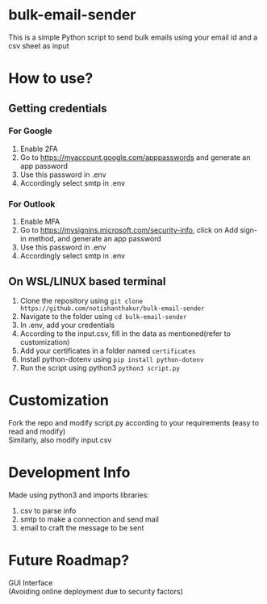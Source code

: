 # bulk-email-sender
This is a simple Python script to send bulk emails using your email id and a csv sheet as input

# How to use?
## Getting credentials
### For Google
  1. Enable 2FA
  2. Go to https://myaccount.google.com/apppasswords and generate an app password
  3. Use this password in .env
  4. Accordingly select smtp in .env

### For Outlook
  1. Enable MFA
  2. Go to https://mysignins.microsoft.com/security-info, click on Add sign-in method, and generate an app password
  3. Use this password in .env
  4. Accordingly select smtp in .env
  
## On WSL/LINUX based terminal
  1. Clone the repository using `git clone https://github.com/notishanthakur/bulk-email-sender`
  2. Navigate to the folder using `cd bulk-email-sender`
  3. In .env, add your credentials
  4. According to the input.csv, fill in the data as mentioned(refer to customization)
  5. Add your certificates in a folder named `certificates`
  6. Install python-dotenv using `pip install python-dotenv`
  7. Run the script using python3 `python3 script.py`

# Customization
  Fork the repo and modify script.py according to your requirements (easy to read and modify) <br>
  Similarly, also modify input.csv

# Development Info
Made using python3 and imports libraries: 
  1. csv to parse info
  2. smtp to make a connection and send mail
  3. email to craft the message to be sent

# Future Roadmap?
GUI Interface <br>
(Avoiding online deployment due to security factors)
